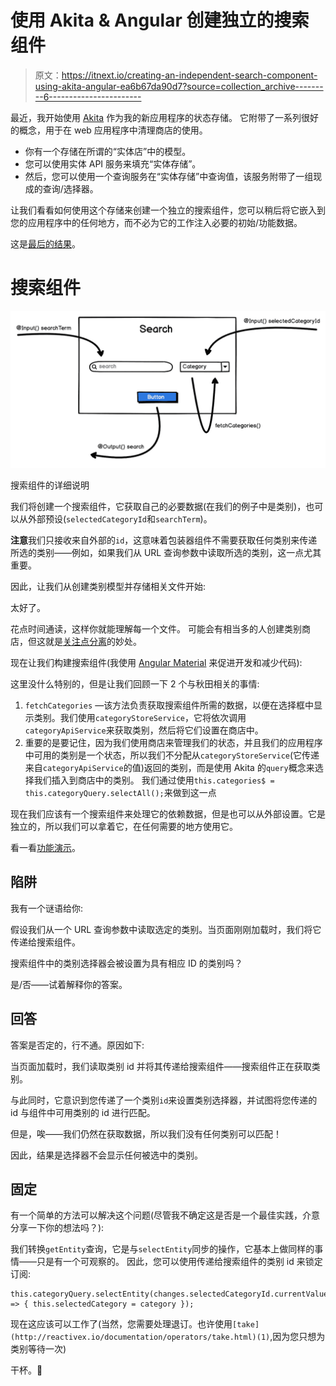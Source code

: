 # 使用 Akita & Angular 创建独立的搜索组件

> 原文：<https://itnext.io/creating-an-independent-search-component-using-akita-angular-ea6b67da90d7?source=collection_archive---------6----------------------->

最近，我开始使用 [Akita](https://netbasal.com/introducing-akita-a-new-state-management-pattern-for-angular-applications-f2f0fab5a8) 作为我的新应用程序的状态存储。
它附带了一系列很好的概念，用于在 web 应用程序中清理商店的使用。

*   你有一个存储在所谓的“实体店”中的模型。
*   您可以使用实体 API 服务来填充“实体存储”。
*   然后，您可以使用一个查询服务在“实体存储”中查询值，该服务附带了一组现成的查询/选择器。

让我们看看如何使用这个存储来创建一个独立的搜索组件，您可以稍后将它嵌入到您的应用程序中的任何地方，而不必为它的工作注入必要的初始/功能数据。

这是[最后的结果](https://stackblitz.com/edit/angular-m2hwu4)。

# 搜索组件

![](img/b706e8b0a0f048a196898f90ffda7c36.png)

搜索组件的详细说明

我们将创建一个搜索组件，它获取自己的必要数据(在我们的例子中是类别)，也可以从外部预设(`selectedCategoryId`和`searchTerm`)。

**注意**我们只接收来自外部的`id`，这意味着包装器组件不需要获取任何类别来传递所选的类别——例如，如果我们从 URL 查询参数中读取所选的类别，这一点尤其重要。

因此，让我们从创建类别模型并存储相关文件开始:

太好了。

花点时间通读，这样你就能理解每一个文件。
可能会有相当多的人创建类别商店，但这就是[关注点分离](https://en.wikipedia.org/wiki/Separation_of_concerns)的妙处。

现在让我们构建搜索组件(我使用 [Angular Material](https://material.angular.io/) 来促进开发和减少代码):

这里没什么特别的，但是让我们回顾一下 2 个与秋田相关的事情:

1.  `fetchCategories` —该方法负责获取搜索组件所需的数据，以便在选择框中显示类别。我们使用`categoryStoreService`，它将依次调用`categoryApiService`来获取类别，然后将它们设置在商店中。
2.  重要的是要记住，因为我们使用商店来管理我们的状态，并且我们的应用程序中可用的类别是一个状态，所以我们不分配从`categoryStoreService`(它传递来自`categoryApiService`的值)返回的类别，而是使用 Akita 的`query`概念来选择我们插入到商店中的类别。
    我们通过使用`this.categories$ = this.categoryQuery.selectAll();`来做到这一点

现在我们应该有一个搜索组件来处理它的依赖数据，但是也可以从外部设置。它是独立的，所以我们可以拿着它，在任何需要的地方使用它。

看一看[功能演示](https://stackblitz.com/edit/angular-m2hwu4)。

## 陷阱

我有一个谜语给你:

假设我们从一个 URL 查询参数中读取选定的类别。当页面刚刚加载时，我们将它传递给搜索组件。

搜索组件中的类别选择器会被设置为具有相应 ID 的类别吗？

是/否——试着解释你的答案。

## 回答

答案是否定的，行不通。原因如下:

当页面加载时，我们读取类别 id 并将其传递给搜索组件——搜索组件正在获取类别。

与此同时，它意识到您传递了一个类别`id`来设置类别选择器，并试图将您传递的 id 与组件中可用类别的 id 进行匹配。

但是，唉——我们仍然在获取数据，所以我们没有任何类别可以匹配！

因此，结果是选择器不会显示任何被选中的类别。

## 固定

有一个简单的方法可以解决这个问题(尽管我不确定这是否是一个最佳实践，介意分享一下你的想法吗？):

我们转换`getEntity`查询，它是与`selectEntity`同步的操作，它基本上做同样的事情——只是有一个可观察的。
因此，您可以使用传递给搜索组件的类别 id 来锁定订阅:

```
this.categoryQuery.selectEntity(changes.selectedCategoryId.currentValue).subscribe((category) => { this.selectedCategory = category });
```

现在这应该可以工作了(当然，您需要处理退订。也许使用`[take](http://reactivex.io/documentation/operators/take.html)(1)`,因为您只想为类别等待一次)

干杯。🍻